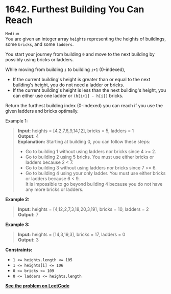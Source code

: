 # 1642. Furthest Building You Can Reach

`Medium` <br />
You are given an integer array `heights` representing the heights of buildings, some `bricks`, and some `ladders`.

You start your journey from building `0` and move to the next building by possibly using bricks or ladders.

While moving from building `i` to building `i+1` (0-indexed),

- If the current building's height is greater than or equal to the next building's height, you do not need a ladder or bricks.
- If the current building's height is less than the next building's height, you can either use one ladder or `(h[i+1] - h[i])` bricks.

Return the furthest building index (0-indexed) you can reach if you use the given ladders and bricks optimally.

Example 1:

> **Input:** heights = [4,2,7,6,9,14,12], bricks = 5, ladders = 1 <br />
> **Output:** 4 <br />
> **Explanation:** Starting at building 0, you can follow these steps: <br />
> - Go to building 1 without using ladders nor bricks since 4 >= 2. <br />
> - Go to building 2 using 5 bricks. You must use either bricks or ladders because 2 < 7. <br />
> - Go to building 3 without using ladders nor bricks since 7 >= 6. <br />
> - Go to building 4 using your only ladder. You must use either bricks or ladders because 6 < 9. <br />
> It is impossible to go beyond building 4 because you do not have any more bricks or ladders.

**Example 2:**

> **Input:** heights = [4,12,2,7,3,18,20,3,19], bricks = 10, ladders = 2 <br />
> **Output:** 7

**Example 3:**

> **Input:** heights = [14,3,19,3], bricks = 17, ladders = 0 <br />
> **Output:** 3

**Constraints:**

- `1 <= heights.length <= 105`
- `1 <= heights[i] <= 106`
- `0 <= bricks <= 109`
- `0 <= ladders <= heights.length`

[**See the problem on LeetCode**](https://leetcode.com/problems/furthest-building-you-can-reach/)